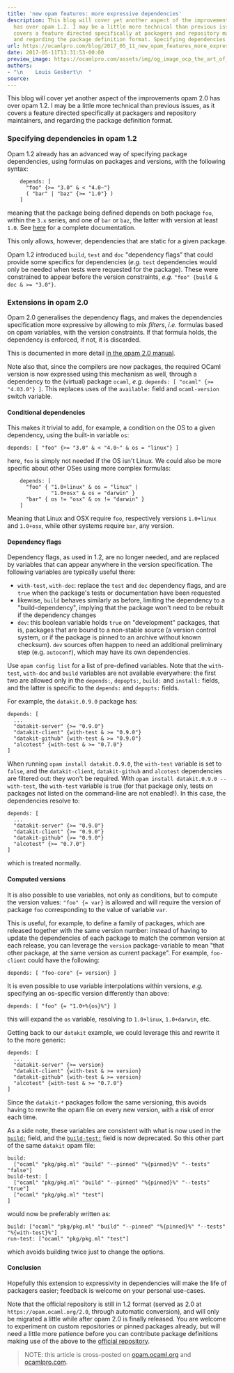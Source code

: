 ```yaml
---
title: 'new opam features: more expressive dependencies'
description: This blog will cover yet another aspect of the improvements opam 2.0
  has over opam 1.2. I may be a little more technical than previous issues, as it
  covers a feature directed specifically at packagers and repository maintainers,
  and regarding the package definition format. Specifying dependencies in...
url: https://ocamlpro.com/blog/2017_05_11_new_opam_features_more_expressive_dependencies
date: 2017-05-11T13:31:53-00:00
preview_image: https://ocamlpro.com/assets/img/og_image_ocp_the_art_of_prog.png
authors:
- "\n    Louis Gesbert\n  "
source:
---
```


<p>This blog will cover yet another aspect of the improvements opam 2.0 has over opam 1.2. I may be a little more technical than previous issues, as it covers a feature directed specifically at packagers and repository maintainers, and regarding the package definition format.</p>
<h3>Specifying dependencies in opam 1.2</h3>
<p>Opam 1.2 already has an advanced way of specifying package dependencies, using formulas on packages and versions, with the following syntax:</p>
<pre><code class="language-shell-session">    depends: [
      "foo" {&gt;= "3.0" &amp; &lt; "4.0~"}
      ( "bar" | "baz" {&gt;= "1.0"} )
    ]
</code></pre>
<p>meaning that the package being defined depends on both package <code>foo</code>, within the <code>3.x</code> series, and one of <code>bar</code> or <code>baz</code>, the latter with version at least <code>1.0</code>. See <a href="https://opam.ocaml.org/doc/Manual.html#PackageFormulas">here</a> for a complete documentation.</p>
<p>This only allows, however, dependencies that are static for a given package.</p>
<p>Opam 1.2 introduced <code>build</code>, <code>test</code> and <code>doc</code> "dependency flags" that could provide some specifics for dependencies (<em>e.g.</em> <code>test</code> dependencies would only be needed when tests were requested for the package). These were constrained to appear before the version constraints, <em>e.g.</em> <code>"foo" {build &amp; doc &amp; &gt;= "3.0"}</code>.</p>
<h3>Extensions in opam 2.0</h3>
<p>Opam 2.0 generalises the dependency flags, and makes the dependencies specification more expressive by allowing to mix <em>filters</em>, <em>i.e.</em> formulas based on opam variables, with the version constraints. If that formula holds, the dependency is enforced, if not, it is discarded.</p>
<p>This is documented in more detail <a href="https://opam.ocaml.org/doc/2.0/Manual.html#Filteredpackageformulas">in the opam 2.0 manual</a>.</p>
<p>Note also that, since the compilers are now packages, the required OCaml version is now expressed using this mechanism as well, through a dependency to the (virtual) package <code>ocaml</code>, <em>e.g.</em> <code>depends: [ "ocaml" {&gt;= "4.03.0"} ]</code>. This replaces uses of the <code>available:</code> field and <code>ocaml-version</code> switch variable.</p>
<h4>Conditional dependencies</h4>
<p>This makes it trivial to add, for example, a condition on the OS to a given dependency, using the built-in variable <code>os</code>:</p>
<pre><code class="language-shell-session">depends: [ "foo" {&gt;= "3.0" &amp; &lt; "4.0~" &amp; os = "linux"} ]
</code></pre>
<p>here, <code>foo</code> is simply not needed if the OS isn't Linux. We could also be more specific about other OSes using more complex formulas:</p>
<pre><code class="language-shell-session">    depends: [
      "foo" { "1.0+linux" &amp; os = "linux" |
              "1.0+osx" &amp; os = "darwin" }
      "bar" { os != "osx" &amp; os != "darwin" }
    ]
</code></pre>
<p>Meaning that Linux and OSX require <code>foo</code>, respectively versions <code>1.0+linux</code> and <code>1.0+osx</code>, while other systems require <code>bar</code>, any version.</p>
<h4>Dependency flags</h4>
<p>Dependency flags, as used in 1.2, are no longer needed, and are replaced by variables that can appear anywhere in the version specification. The following variables are typically useful there:</p>
<ul>
<li><code>with-test</code>, <code>with-doc</code>: replace the <code>test</code> and <code>doc</code> dependency flags, and are <code>true</code> when the package's tests or documentation have been requested
</li>
<li>likewise, <code>build</code> behaves similarly as before, limiting the dependency to a "build-dependency", implying that the package won't need to be rebuilt if the dependency changes
</li>
<li><code>dev</code>: this boolean variable holds <code>true</code> on "development" packages, that is, packages that are bound to a non-stable source (a version control system, or if the package is pinned to an archive without known checksum). <code>dev</code> sources often happen to need an additional preliminary step (e.g. <code>autoconf</code>), which may have its own dependencies.
</li>
</ul>
<p>Use <code>opam config list</code> for a list of pre-defined variables. Note that the <code>with-test</code>, <code>with-doc</code> and <code>build</code> variables are not available everywhere: the first two are allowed only in the <code>depends:</code>, <code>depopts:</code>, <code>build:</code> and <code>install:</code> fields, and the latter is specific to the <code>depends:</code> and <code>depopts:</code> fields.</p>
<p>For example, the <code>datakit.0.9.0</code> package has:</p>
<pre><code class="language-shell-session">depends: [
  ...
  "datakit-server" {&gt;= "0.9.0"}
  "datakit-client" {with-test &amp; &gt;= "0.9.0"}
  "datakit-github" {with-test &amp; &gt;= "0.9.0"}
  "alcotest" {with-test &amp; &gt;= "0.7.0"}
]
</code></pre>
<p>When running <code>opam install datakit.0.9.0</code>, the <code>with-test</code> variable is set to <code>false</code>, and the <code>datakit-client</code>, <code>datakit-github</code> and <code>alcotest</code> dependencies are filtered out: they won't be required. With <code>opam install datakit.0.9.0 --with-test</code>, the <code>with-test</code> variable is true (for that package only, tests on packages not listed on the command-line are not enabled!). In this case, the dependencies resolve to:</p>
<pre><code class="language-shell-session">depends: [
  ...
  "datakit-server" {&gt;= "0.9.0"}
  "datakit-client" {&gt;= "0.9.0"}
  "datakit-github" {&gt;= "0.9.0"}
  "alcotest" {&gt;= "0.7.0"}
]
</code></pre>
<p>which is treated normally.</p>
<h4>Computed versions</h4>
<p>It is also possible to use variables, not only as conditions, but to compute the version values: <code>"foo" {= var}</code> is allowed and will require the version of package <code>foo</code> corresponding to the value of variable <code>var</code>.</p>
<p>This is useful, for example, to define a family of packages, which are released together with the same version number: instead of having to update the dependencies of each package to match the common version at each release, you can leverage the <code>version</code> package-variable to mean "that other package, at the same version as current package". For example, <code>foo-client</code> could have the following:</p>
<pre><code class="language-shell-session">depends: [ "foo-core" {= version} ]
</code></pre>
<p>It is even possible to use variable interpolations within versions, <em>e.g.</em> specifying an os-specific version differently than above:</p>
<pre><code class="language-shell-session">depends: [ "foo" {= "1.0+%{os}%"} ]
</code></pre>
<p>this will expand the <code>os</code> variable, resolving to <code>1.0+linux</code>, <code>1.0+darwin</code>, etc.</p>
<p>Getting back to our <code>datakit</code> example, we could leverage this and rewrite it to the more generic:</p>
<pre><code class="language-shell-session">depends: [
  ...
  "datakit-server" {&gt;= version}
  "datakit-client" {with-test &amp; &gt;= version}
  "datakit-github" {with-test &amp; &gt;= version}
  "alcotest" {with-test &amp; &gt;= "0.7.0"}
]
</code></pre>
<p>Since the <code>datakit-*</code> packages follow the same versioning, this avoids having to rewrite the opam file on every new version, with a risk of error each time.</p>
<p>As a side note, these variables are consistent with what is now used in the <a href="http://opam.ocaml.org/doc/2.0/Manual.html#opamfield-build"><code>build:</code></a> field, and the <a href="http://opam.ocaml.org/doc/2.0/Manual.html#opamfield-build-test"><code>build-test:</code></a> field is now deprecated. So this other part of the same <code>datakit</code> opam file:</p>
<pre><code class="language-shell-session">build:
  ["ocaml" "pkg/pkg.ml" "build" "--pinned" "%{pinned}%" "--tests" "false"]
build-test: [
  ["ocaml" "pkg/pkg.ml" "build" "--pinned" "%{pinned}%" "--tests" "true"]
  ["ocaml" "pkg/pkg.ml" "test"]
]
</code></pre>
<p>would now be preferably written as:</p>
<pre><code class="language-shell-session">build: ["ocaml" "pkg/pkg.ml" "build" "--pinned" "%{pinned}%" "--tests" "%{with-test}%"]
run-test: ["ocaml" "pkg/pkg.ml" "test"]
</code></pre>
<p>which avoids building twice just to change the options.</p>
<h4>Conclusion</h4>
<p>Hopefully this extension to expressivity in dependencies will make the life of packagers easier; feedback is welcome on your personal use-cases.</p>
<p>Note that the official repository is still in 1.2 format (served as 2.0 at <code>https://opam.ocaml.org/2.0</code>, through automatic conversion), and will only be migrated a little while after opam 2.0 is finally released. You are welcome to experiment on custom repositories or pinned packages already, but will need a little more patience before you can contribute package definitions making use of the above to the <a href="https://github.com/ocaml/opam-repository">official repository</a>.</p>
<blockquote>
<p>NOTE: this article is cross-posted on <a href="https://opam.ocaml.org/blog/">opam.ocaml.org</a> and <a href="https://ocamlpro.com/blog">ocamlpro.com</a>.</p>
</blockquote>

